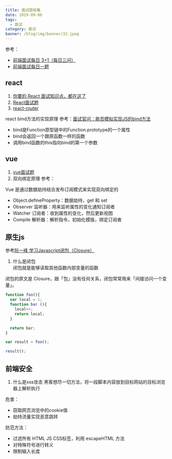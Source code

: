 ```yaml
---
title: 面试题收集
date: 2019-09-06
tags:
  - 面试
category: 面试
banner: /blog/img/banner/32.jpeg
---
```


参考：
- [前端面试每日 3+1（每日三问）](https://github.com/haizlin/fe-interview)
- [前端面试每日一题](https://github.com/Advanced-Frontend/Daily-Interview-Question)

## react
1. [你要的 React 面试知识点，都在这了](https://juejin.im/post/5cf0733de51d4510803ce34e)
2. [React面试题](https://github.com/haizlin/fe-interview/blob/master/lib/React.md)
3. [react-router](https://reacttraining.com/react-router/web/guides/basic-components)
   
react bind方法的实现原理
参考：[面试官问：能否模拟实现JS的bind方法](https://juejin.im/post/5bec4183f265da616b1044d7)
- bind是Function原型链中的Function.prototype的一个属性
- bind会返回一个跟原函数一样的函数
- 调用bind函数的this指向bind的第一个参数

## vue
1. [vue面试题](https://github.com/haizlin/fe-interview/blob/master/lib/Vue.md)
2. 双向绑定原理
参考：[](https://zhuanlan.zhihu.com/p/47541415)

Vue 是通过数据劫持结合发布订阅模式来实现双向绑定的
- Object.defineProperty：数据劫持，get 和 set
- Observer 监听器：用来监听属性的变化通知订阅者
- Watcher 订阅者：收到属性的变化，然后更新视图
- Compile 解析器：解析指令，初始化模版，绑定订阅者

## 原生js
参考[阮一峰 学习Javascript闭包（Closure）](http://www.ruanyifeng.com/blog/2009/08/learning_javascript_closures.html)  

1. 什么是闭包  
闭包就是能够读取其他函数内部变量的函数  

闭包的原文是 Closure，跟「包」没有任何关系，闭包常常用来「间接访问一个变量」。

```js
function foo(){
  var local = 1;
  function bar (){
    local++;
    return local;
  }

  return bar;
}

var result = foo();

result();
```

## 前端安全

1. 什么是xss攻击
黑客想尽一切方法，将一段脚本内容放到目标网站的目标浏览器上解析执行

危害：
- 窃取网页浏览中的cookie值
- 劫持流量实现恶意跳转

防范方法：
- 过滤所有 HTML JS CSS标签，利用 escapeHTML 方法
- 对特殊符号进行转义
- 限制输入长度
